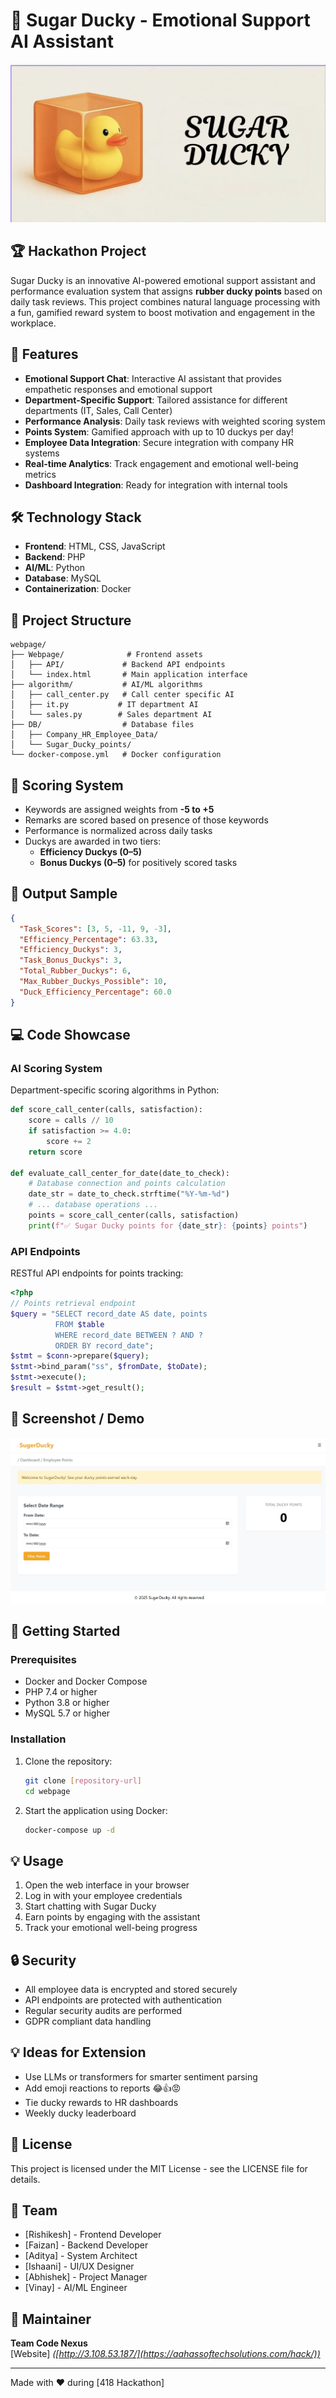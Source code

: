 # 🦆 Sugar Ducky - Emotional Support AI Assistant

![SugarDucky Banner](Webpage/sweet_duck.png)

## 🏆 Hackathon Project

Sugar Ducky is an innovative AI-powered emotional support assistant and performance evaluation system that assigns **rubber ducky points** based on daily task reviews. This project combines natural language processing with a fun, gamified reward system to boost motivation and engagement in the workplace.

## 🌟 Features

- **Emotional Support Chat**: Interactive AI assistant that provides empathetic responses and emotional support
- **Department-Specific Support**: Tailored assistance for different departments (IT, Sales, Call Center)
- **Performance Analysis**: Daily task reviews with weighted scoring system
- **Points System**: Gamified approach with up to 10 duckys per day!
- **Employee Data Integration**: Secure integration with company HR systems
- **Real-time Analytics**: Track engagement and emotional well-being metrics
- **Dashboard Integration**: Ready for integration with internal tools

## 🛠️ Technology Stack

- **Frontend**: HTML, CSS, JavaScript
- **Backend**: PHP
- **AI/ML**: Python
- **Database**: MySQL
- **Containerization**: Docker

## 📁 Project Structure

```
webpage/
├── Webpage/              # Frontend assets
│   ├── API/             # Backend API endpoints
│   └── index.html       # Main application interface
├── algorithm/           # AI/ML algorithms
│   ├── call_center.py   # Call center specific AI
│   ├── it.py           # IT department AI
│   └── sales.py        # Sales department AI
├── DB/                  # Database files
│   ├── Company_HR_Employee_Data/
│   └── Sugar_Ducky_points/
└── docker-compose.yml   # Docker configuration
```

## 🧠 Scoring System

- Keywords are assigned weights from **-5 to +5**
- Remarks are scored based on presence of those keywords
- Performance is normalized across daily tasks
- Duckys are awarded in two tiers:
  - **Efficiency Duckys (0–5)**
  - **Bonus Duckys (0–5)** for positively scored tasks

## 📐 Output Sample

```json
{
  "Task_Scores": [3, 5, -11, 9, -3],
  "Efficiency_Percentage": 63.33,
  "Efficiency_Duckys": 3,
  "Task_Bonus_Duckys": 3,
  "Total_Rubber_Duckys": 6,
  "Max_Rubber_Duckys_Possible": 10,
  "Duck_Efficiency_Percentage": 60.0
}
```

## 💻 Code Showcase

### AI Scoring System
Department-specific scoring algorithms in Python:

```python
def score_call_center(calls, satisfaction):
    score = calls // 10
    if satisfaction >= 4.0:
        score += 2
    return score

def evaluate_call_center_for_date(date_to_check):
    # Database connection and points calculation
    date_str = date_to_check.strftime("%Y-%m-%d")
    # ... database operations ...
    points = score_call_center(calls, satisfaction)
    print(f"✅ Sugar Ducky points for {date_str}: {points} points")
```

### API Endpoints
RESTful API endpoints for points tracking:

```php
<?php
// Points retrieval endpoint
$query = "SELECT record_date AS date, points 
          FROM $table 
          WHERE record_date BETWEEN ? AND ? 
          ORDER BY record_date";
$stmt = $conn->prepare($query);
$stmt->bind_param("ss", $fromDate, $toDate);
$stmt->execute();
$result = $stmt->get_result();
```

## 📸 Screenshot / Demo
![SugarDuckyWebsite](Webpage/Suger_Ducky_Website.jpeg)

## 🚀 Getting Started

### Prerequisites

- Docker and Docker Compose
- PHP 7.4 or higher
- Python 3.8 or higher
- MySQL 5.7 or higher

### Installation

1. Clone the repository:
   ```bash
   git clone [repository-url]
   cd webpage
   ```

2. Start the application using Docker:
   ```bash
   docker-compose up -d
   ```

## 💡 Usage

1. Open the web interface in your browser
2. Log in with your employee credentials
3. Start chatting with Sugar Ducky
4. Earn points by engaging with the assistant
5. Track your emotional well-being progress

## 🔒 Security

- All employee data is encrypted and stored securely
- API endpoints are protected with authentication
- Regular security audits are performed
- GDPR compliant data handling


## 💡 Ideas for Extension

- Use LLMs or transformers for smarter sentiment parsing
- Add emoji reactions to reports 😂👍😡
- Tie ducky rewards to HR dashboards
- Weekly ducky leaderboard

## 📝 License

This project is licensed under the MIT License - see the LICENSE file for details.

## 👥 Team

- [Rishikesh] - Frontend Developer
- [Faizan] - Backend Developer
- [Aditya] - System Architect
- [Ishaani] - UI/UX Designer
- [Abhishek] - Project Manager
- [Vinay] - AI/ML Engineer

## 🧽 Maintainer

**Team Code Nexus**  
[Website] *([http://3.108.53.187/](https://aahassoftechsolutions.com/hack/))*


---
Made with ❤️ during [418 Hackathon]
